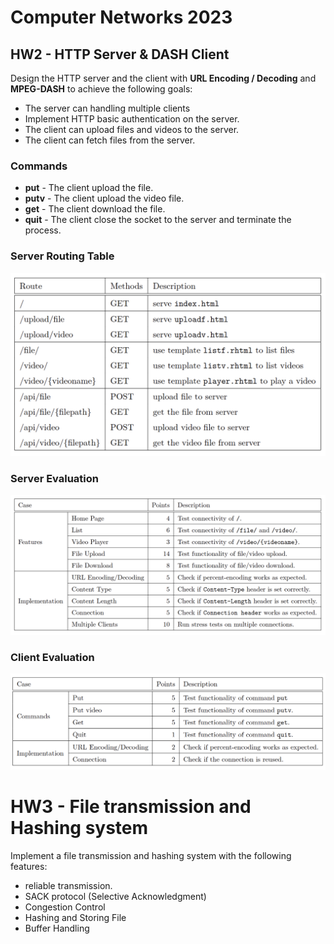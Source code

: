 # Computer Networks 2023

## HW2 - HTTP Server & DASH Client
Design the HTTP server and the client with **URL Encoding / Decoding** and **MPEG-DASH** to achieve the following goals:

 - The server can handling multiple clients
 - Implement HTTP basic authentication on the server.
 - The client can upload files and videos to the server.
 - The client can fetch files from the server.

### Commands
 - **put** - The client upload the file.
 - **putv** - The client upload the video file.
 - **get** - The client download the file.
 - **quit** - The client close the socket to the server and terminate the process.
 
### Server Routing Table
![routing](HW2/pic/routing.png)
### Server Evaluation
![server](HW2/pic/server.png)
### Client Evaluation
![client](HW2/pic/client.png)

# HW3 - File transmission and Hashing system
Implement a file transmission and hashing system with the following features:  
 - reliable transmission.
 - SACK protocol (Selective Acknowledgment)
 - Congestion Control
 - Hashing and Storing File
 - Buffer Handling
